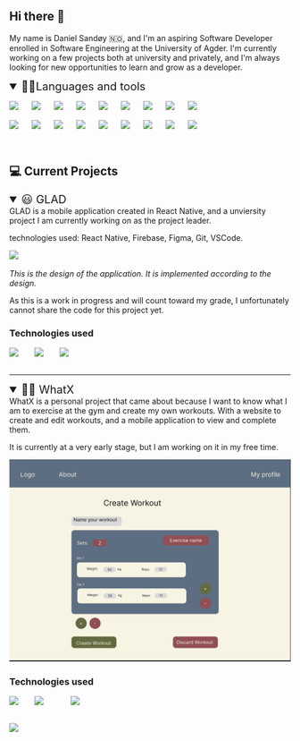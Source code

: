 

<!-- This readme is inspired by the video of ForestKnight on YouTube: https://www.youtube.com/watch?v=ECuqb5Tv9qI, and DenverCoder1's readme: https://github.com/DenverCoder1/DenverCoder1 -->

## Hi there 👋
My name is Daniel Sandøy 🇳🇴, and I'm an aspiring Software Developer enrolled in Software Engineering at the University of Agder. I'm currently working on a few projects both at university and privately, and I'm always looking for new opportunities to learn and grow as a developer. 



<!-- Icons from: https://devicon.dev/ -->
<details open>
  <summary style="font-size: 20px;">👨‍💻Languages and tools </summary>
  <p>
    <img align="left" width=30px style="padding-right:10px;" src="https://cdn.jsdelivr.net/gh/devicons/devicon/icons/dotnetcore/dotnetcore-original.svg" />
    <img align="left" width=30px style="padding-right:10px;" src="https://cdn.jsdelivr.net/gh/devicons/devicon/icons/csharp/csharp-original.svg" />
    <img align="left" width=30px style="padding-right:10px;" src="https://cdn.jsdelivr.net/gh/devicons/devicon/icons/html5/html5-original.svg" />
    <img align="left" width=30px style="padding-right:10px;" src="https://cdn.jsdelivr.net/gh/devicons/devicon/icons/css3/css3-original.svg" />
    <img align="left" width=30px style="padding-right:10px;" src="https://cdn.jsdelivr.net/gh/devicons/devicon/icons/javascript/javascript-original.svg" />
    <img align="left" width=30px style="padding-right:10px;" src="https://cdn.jsdelivr.net/gh/devicons/devicon/icons/typescript/typescript-original.svg" />
    <img align="left" width=30px style="padding-right:10px;" src="https://cdn.jsdelivr.net/gh/devicons/devicon/icons/python/python-original.svg" />
    <img align="left" width=30px style="padding-right:10px;" src="https://cdn.jsdelivr.net/gh/devicons/devicon/icons/c/c-original.svg" />
    <img align="left" width=30px style="padding-right:10px;" src="https://cdn.jsdelivr.net/gh/devicons/devicon/icons/cplusplus/cplusplus-original.svg" />
    <br>
    <br>
    <img align="left" width=30px style="padding-right:10px;" src="https://cdn.jsdelivr.net/gh/devicons/devicon/icons/mysql/mysql-original.svg" />
    <img align="left" width=30px style="padding-right:10px;" src="https://cdn.jsdelivr.net/gh/devicons/devicon/icons/react/react-original-wordmark.svg" />
    <img align="left" width=30px style="padding-right:10px;" src="https://cdn.jsdelivr.net/gh/devicons/devicon/icons/vscode/vscode-original-wordmark.svg" />
    <img align="left" width=30px style="padding-right:10px;" src="https://cdn.jsdelivr.net/gh/devicons/devicon/icons/fedora/fedora-original.svg" />
    <img align="left" width=30px style="padding-right:10px;" src="https://cdn.jsdelivr.net/gh/devicons/devicon/icons/debian/debian-original-wordmark.svg" />
    <img align="left" width=30px style="padding-right:10px;" src="https://cdn.jsdelivr.net/gh/devicons/devicon/icons/bash/bash-original.svg" />
    <img align="left" width=30px style="padding-right:10px;" src="https://cdn.jsdelivr.net/gh/devicons/devicon/icons/figma/figma-original.svg" />
    <img align="left" width=30px style="padding-right:10px;" src="https://cdn.jsdelivr.net/gh/devicons/devicon/icons/firebase/firebase-plain-wordmark.svg" />
    <img align="left" width=30px style="padding-right:10px;" src="https://cdn.jsdelivr.net/gh/devicons/devicon/icons/git/git-plain-wordmark.svg" />             
  </p>
  </details>
  <br>
  <br>



## 💻 Current Projects
<details open>
<summary style="font-size:20px;"> 😃 GLAD </summary> 
GLAD is a mobile application created in React Native, and a unviersity project I am currently working on as the project leader.

technologies used: React Native, Firebase, Figma, Git, VSCode.

<img src="../myProfile/assets/figmaapps.png">

*This is the design of the application. It is implemented according to the design.*

As this is a work in progress and will count toward my grade, I unfortunately cannot share the code for this project yet.


**<h3>Technologies used</h3>**
<img align="left" width=35px style="padding-right:10px;" src="https://cdn.jsdelivr.net/gh/devicons/devicon/icons/react/react-original-wordmark.svg" />
<img align="left" width=35px style="padding-right:10px;" src="https://cdn.jsdelivr.net/gh/devicons/devicon/icons/firebase/firebase-plain-wordmark.svg" />
<img align="left" width=35px style="padding-right:10px;" src="https://cdn.jsdelivr.net/gh/devicons/devicon/icons/figma/figma-original.svg" />
<br>
<br>

***
</details>

<details open>
<summary style="font-size: 20px;"> 🏋️‍♂️ WhatX </summary>
WhatX is a personal project that came about because I want to know what I am to exercise at the gym and create my own workouts. With a website to create and edit workouts, and a mobile application to view and complete them.


It is currently at a very early stage, but I am working on it in my free time.

<img src="./assets/workoutPage.png">

**<h3>Technologies used</h3>** 
<img align="left" width=35px style="padding-right:10px;" src="https://cdn.jsdelivr.net/gh/devicons/devicon/icons/react/react-original-wordmark.svg" />
<img align="left" width=55px style="padding-right:10px;" src="
            https://cdn.jsdelivr.net/gh/devicons/devicon/icons/nodejs/nodejs-plain-wordmark.svg" />
  <img align="left" width=35px style="padding-right:10px;" src="https://cdn.jsdelivr.net/gh/devicons/devicon/icons/figma/figma-original.svg" />
          

</details>
<br><br>




<p align: center>
  <a href="https://github.com/Daniev?tab=repositories">
    <img src="https://custom-icon-badges.demolab.com/badge/-My%20Repos-blue?style=for-the-badge&logoColor=white&logo=repo"/>
    </a>
  </p>

